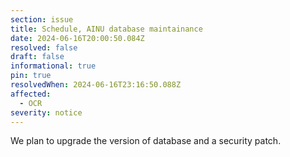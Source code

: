 ```yaml
---
section: issue
title: Schedule, AINU database maintainance
date: 2024-06-16T20:00:50.084Z
resolved: false
draft: false
informational: true
pin: true
resolvedWhen: 2024-06-16T23:16:50.088Z
affected:
  - OCR
severity: notice
---
```

We plan to upgrade the version of database and a security patch.